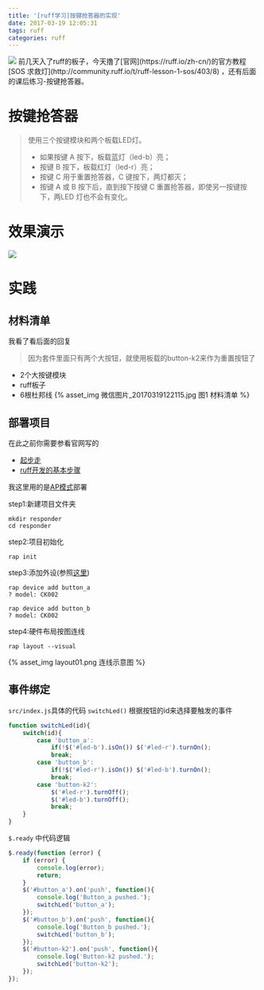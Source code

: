 ```yaml
---
title: '[ruff学习]按键抢答器的实现'
date: 2017-03-19 12:05:31
tags: ruff
categories: ruff
---
```

<img src='http://p1.bqimg.com/582279/2b0732ee0ac08cf6.jpg'>
前几天入了ruff的板子，今天撸了[官网](https://ruff.io/zh-cn/)的官方教程[SOS 求救灯](http://community.ruff.io/t/ruff-lesson-1-sos/403/8) ，还有后面的课后练习-按键抢答器。
<!--more-->

# 按键抢答器
>使用三个按键模块和两个板载LED灯。
>- 如果按键 A 按下，板载蓝灯（led-b）亮；
>- 按键 B 按下，板载红灯（led-r）亮；
>- 按键 C 用于重置抢答器，C 键按下，两灯都灭；
>- 按键 A 或 B 按下后，直到按下按键 C 重置抢答器，即使另一按键按下，两LED 灯也不会有变化。

# 效果演示

<img src='http://p1.bpimg.com/582279/059c16087c2040b5.gif'>

# 实践

## 材料清单
我看了看后面的回复
>因为套件里面只有两个大按钮，就使用板载的button-k2来作为重置按钮了

- 2个大按键模块
- ruff板子
- 6根杜邦线
  {% asset_img 微信图片_20170319122115.jpg 图1 材料清单 %}

## 部署项目
在此之前你需要参看官网写的
- [起步走](https://ruff.io/zh-cn/docs/getting-started.html)
- [ruff开发的基本步骤](https://ruff.io/zh-cn/docs/development-steps.html)

我这里用的是[AP模式](https://ruff.io/zh-cn/docs/channel.html)部署

step1:新建项目文件夹
```
mkdir responder
cd responder
```
step2:项目初始化
```
rap init
```
step3:添加外设(参照[这里](https://ruff.io/zh-cn/docs/getting-started-device.html))
```
rap device add button_a
? model: CK002
```
```
rap device add button_b
? model: CK002
```
step4:硬件布局按图连线
```
rap layout --visual
```
{% asset_img layout01.png 连线示意图 %}

## 事件绑定
`src/index.js`具体的代码
`switchLed()`  根据按钮的id来选择要触发的事件
```javascript
function switchLed(id){
    switch(id){
        case 'button_a': 
            if(!$('#led-b').isOn()) $('#led-r').turnOn();
            break;
        case 'button_b': 
            if(!$('#led-r').isOn()) $('#led-b').turnOn();
            break;
        case 'button-k2': 
            $('#led-r').turnOff();
            $('#led-b').turnOff();
            break;
    }
}
```
`$.ready` 中代码逻辑
```javascript
$.ready(function (error) {
    if (error) {
        console.log(error);
        return;
    }
    $('#button_a').on('push', function(){
        console.log('Button_a pushed.');
        switchLed('button_a');
    });
    $('#button_b').on('push', function(){
        console.log('Button_b pushed.');
        switchLed('button_b');
    });
    $('#button-k2').on('push', function(){
        console.log('Button-k2 pushed.');
        switchLed('button-k2');
    });
});
```

